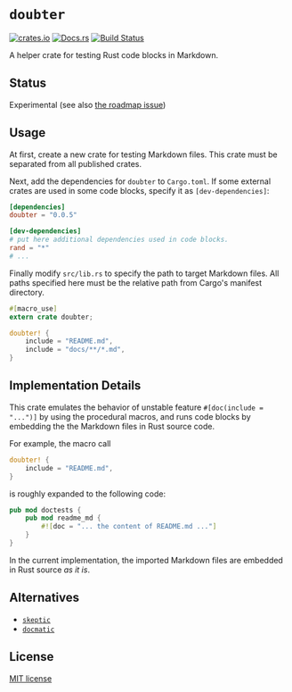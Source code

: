 # `doubter`

[![crates.io](https://img.shields.io/crates/v/doubter.svg)](https://crates.io/crates/doubter)
[![Docs.rs](https://docs.rs/doubter/badge.svg)](https://docs.rs/doubter)
[![Build Status](https://travis-ci.org/ubnt-intrepid/doubter.svg?branch=master)](https://travis-ci.org/ubnt-intrepid/doubter)

A helper crate for testing Rust code blocks in Markdown.

## Status
Experimental (see also [the roadmap issue](https://github.com/ubnt-intrepid/doubter/issues/2))

## Usage

At first, create a new crate for testing Markdown files.
This crate must be separated from all published crates.

Next, add the dependencies for `doubter` to `Cargo.toml`.
If some external crates are used in some code blocks, specify it as `[dev-dependencies]`:

```toml
[dependencies]
doubter = "0.0.5"

[dev-dependencies]
# put here additional dependencies used in code blocks.
rand = "*"
# ...
```

Finally modify `src/lib.rs` to specify the path to target Markdown files.
All paths specified here must be the relative path from Cargo's manifest directory.

```rust
#[macro_use]
extern crate doubter;

doubter! {
    include = "README.md",
    include = "docs/**/*.md",
}
```

## Implementation Details

This crate emulates the behavior of unstable feature `#[doc(include = "...")]`
by using the procedural macros, and runs code blocks by embedding the the Markdown files in Rust source code.

For example, the macro call

```rust
doubter! {
    include = "README.md",
}
```

is roughly expanded to the following code:

```rust
pub mod doctests {
    pub mod readme_md {
        #![doc = "... the content of README.md ..."]
    }
}
```

In the current implementation, the imported Markdown files are embedded in Rust source *as it is*.

## Alternatives

* [`skeptic`](https://github.com/budziq/rust-skeptic)
* [`docmatic`](https://github.com/assert-rs/docmatic)

## License
[MIT license](LICENSE)
